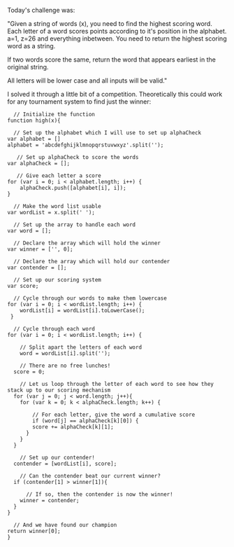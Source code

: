 Today's challenge was:

"Given a string of words (x), you need to find the highest scoring word. Each letter of a word scores points according to it's position in the alphabet. a=1, z=26 and everything inbetween. You need to return the highest scoring word as a string.

If two words score the same, return the word that appears earliest in the original string.

All letters will be lower case and all inputs will be valid."

I solved it through a little bit of a competition. Theoretically this could work for any tournament system to find just the winner:

      // Initialize the function
    function high(x){
    
      // Set up the alphabet which I will use to set up alphaCheck
    var alphabet = []
    alphabet = 'abcdefghijklmnopqrstuvwxyz'.split('');
    
       // Set up alphaCheck to score the words
    var alphaCheck = [];
    
       // Give each letter a score
    for (var i = 0; i < alphabet.length; i++) {
    	alphaCheck.push([alphabet[i], i]);
    }
    
      // Make the word list usable
    var wordList = x.split(' ');
    
      // Set up the array to handle each word
    var word = [];
    
      // Declare the array which will hold the winner
    var winner = ['', 0];
    
      // Declare the array which will hold our contender
    var contender = [];
    
      // Set up our scoring system
    var score;
    
      // Cycle through our words to make them lowercase
    for (var i = 0; i < wordList.length; i++) {
    	wordList[i] = wordList[i].toLowerCase();
     }
    
      // Cycle through each word
    for (var i = 0; i < wordList.length; i++) {
    
        // Split apart the letters of each word
    	word = wordList[i].split('');
      
        // There are no free lunches!
      score = 0;
      
        // Let us loop through the letter of each word to see how they stack up to our scoring mechanism
      for (var j = 0; j < word.length; j++){
      	for (var k = 0; k < alphaCheck.length; k++) {
       	
            // For each letter, give the word a cumulative score
        	if (word[j] == alphaCheck[k][0]) {
          	score += alphaCheck[k][1];
          }
        }
      }
      
        // Set up our contender!
      contender = [wordList[i], score];
      
        // Can the contender beat our current winner?
      if (contender[1] > winner[1]){
      
          // If so, then the contender is now the winner!
        winner = contender;
      }
    }
    
      // And we have found our champion
    return winner[0];
    }
